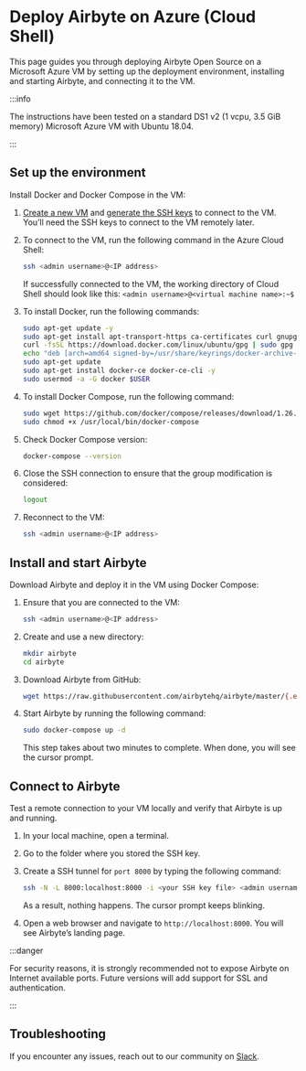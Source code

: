 # Deploy Airbyte on Azure (Cloud Shell)

This page guides you through deploying Airbyte Open Source on a Microsoft Azure VM by setting up the deployment environment, installing and starting Airbyte, and connecting it to the VM.

:::info

The instructions have been tested on a standard DS1 v2 (1 vcpu, 3.5 GiB memory) Microsoft Azure VM with Ubuntu 18.04.

:::

## Set up the environment

Install Docker and Docker Compose in the VM:

1. [Create a new VM](https://learn.microsoft.com/en-us/azure/virtual-machines/) and [generate the SSH keys](https://learn.microsoft.com/en-us/azure/virtual-machines/ssh-keys-portal) to connect to the VM. You’ll need the SSH keys to connect to the VM remotely later. 

2. To connect to the VM, run the following command in the Azure Cloud Shell:

    ```bash
    ssh <admin username>@<IP address>
    ```
    If successfully connected to the VM, the working directory of Cloud Shell should look like this: `<admin username>@<virtual machine name>:~$`

3. To install Docker, run the following commands:

    ```bash
    sudo apt-get update -y
    sudo apt-get install apt-transport-https ca-certificates curl gnupg lsb-release -y
    curl -fsSL https://download.docker.com/linux/ubuntu/gpg | sudo gpg --dearmor -o /usr/share/keyrings/docker-archive-keyring.gpg
    echo "deb [arch=amd64 signed-by=/usr/share/keyrings/docker-archive-keyring.gpg] https://download.docker.com/linux/ubuntu $(lsb_release -cs) stable" | sudo tee /etc/apt/sources.list.d/docker.list > /dev/null
    sudo apt-get update
    sudo apt-get install docker-ce docker-ce-cli -y
    sudo usermod -a -G docker $USER
    ```

4. To install Docker Compose, run the following command:

    ```bash
    sudo wget https://github.com/docker/compose/releases/download/1.26.2/docker-compose-$(uname -s)-$(uname -m) -O /usr/local/bin/docker-compose
    sudo chmod +x /usr/local/bin/docker-compose
    ```

5. Check Docker Compose version:

    ```bash
    docker-compose --version
    ```

6. Close the SSH connection to ensure that the group modification is considered:

    ```bash
    logout
    ```

7. Reconnect to the VM:

    ```bash
    ssh <admin username>@<IP address>
    ```

## Install and start Airbyte

Download Airbyte and deploy it in the VM using Docker Compose:

1. Ensure that you are connected to the VM:

    ```bash
    ssh <admin username>@<IP address>
    ```

2. Create and use a new directory:

    ```bash 
    mkdir airbyte
    cd airbyte
    ```

3. Download Airbyte from GitHub: 

    ```bash
    wget https://raw.githubusercontent.com/airbytehq/airbyte/master/{.env,docker-compose.yaml}
    ```

4. Start Airbyte by running the following command:

    ```bash
    sudo docker-compose up -d
    ```
    This step takes about two minutes to complete. When done, you will see the cursor prompt.


## Connect to Airbyte

Test a remote connection to your VM locally and verify that Airbyte is up and running.

1. In your local machine, open a terminal. 
2. Go to the folder where you stored the SSH key.
3. Create a SSH tunnel for `port 8000` by typing the following command:

    ```bash 
    ssh -N -L 8000:localhost:8000 -i <your SSH key file> <admin username>@<IP address>
    ```
	As a result, nothing happens. The cursor prompt keeps blinking.

4. Open a web browser and navigate to `http://localhost:8000`. You will see Airbyte’s landing page. 

:::danger

For security reasons, it is strongly recommended not to expose Airbyte on Internet available ports. Future versions will add support for SSL and authentication.

:::

## Troubleshooting

If you encounter any issues, reach out to our community on [Slack](https://slack.airbyte.com/).
